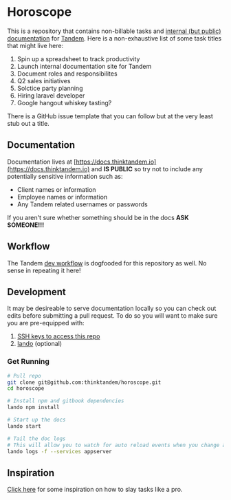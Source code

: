 Horoscope
=========

This is a repository that contains non-billable tasks and [internal (but public) documentation](https://docs.thinktandem.io) for [Tandem](https://thinktandem.io). Here is a non-exhaustive list of some task titles that might live here:

1.  Spin up a spreadsheet to track productivity
2.  Launch internal documentation site for Tandem
3.  Document roles and responsibilites
4.  Q2 sales initiatives
5.  Solctice party planning
6.  Hiring laravel developer
7.  Google hangout whiskey tasting?

There is a GitHub issue template that you can follow but at the very least stub out a title.

Documentation
-------------

Documentation lives at [https://docs.thinktandem.io](https://docs.thinktandem.io) and **IS PUBLIC** so try not to include any potentially sensitive information such as:

*   Client names or information
*   Employee names or information
*   Any Tandem related usernames or passwords

If you aren't sure whether something should be in the docs **ASK SOMEONE!!!**

Workflow
--------

The Tandem [dev workflow](https://docs.thinktandem.io/coding/dev-workflow.html) is dogfooded for this repository as well. No sense in repeating it here!

Development
-----------

It may be desireable to serve documentation locally so you can check out edits before submitting a pull request. To do so you will want to make sure you are pre-equipped with:

1.  [SSH keys to access this repo](https://help.github.com/articles/adding-a-new-ssh-key-to-your-github-account/)
2.  [lando](http://docs.lndo.io) (optional)

### Get Running

```bash
# Pull repo
git clone git@github.com:thinktandem/horoscope.git
cd horoscope

# Install npm and gitbook dependencies
lando npm install

# Start up the docs
lando start

# Tail the doc logs
# This will allow you to watch for auto reload events when you change a file
lando logs -f --services appserver
```

Inspiration
-----------

[Click here](https://www.youtube.com/watch?v=gqwuYX3fZZc) for some inspiration on how to slay tasks like a pro.
